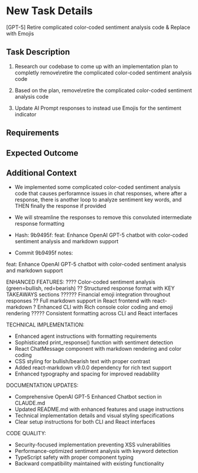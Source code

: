 # New Task Details

[GPT-5] Retire complicated color-coded sentiment analysis code & Replace with Emojis

## Task Description

1. Research our codebase to come up with an implementation plan to completly remove\retire the complicated color-coded sentiment analysis code

2. Based on the plan, remove\retire the complicated color-coded sentiment analysis code

3. Update AI Prompt responses to instead use Emojis for the sentiment indicator

## Requirements

## Expected Outcome

## Additional Context

- We implemented some complicated color-coded sentiment analysis code that causes perforamnce issues in chat responses, where after a response, there is another loop to analyze sentiment key words, and THEN finally the response if provided
- We will streamline the responses to remove this convoluted intermediate response formatting

- Hash: 9b9495f: feat: Enhance OpenAI GPT-5 chatbot with color-coded sentiment analysis and markdown support
- Commit 9b9495f notes:

feat: Enhance OpenAI GPT-5 chatbot with color-coded sentiment analysis and markdown support

ENHANCED FEATURES:
???? Color-coded sentiment analysis (green=bullish, red=bearish)
?? Structured response format with KEY TAKEAWAYS sections
?????? Financial emoji integration throughout responses
?? Full markdown support in React frontend with react-markdown
? Enhanced CLI with Rich console color coding and emoji rendering
????? Consistent formatting across CLI and React interfaces

TECHNICAL IMPLEMENTATION:

- Enhanced agent instructions with formatting requirements
- Sophisticated print_response() function with sentiment detection
- React ChatMessage component with markdown rendering and color coding
- CSS styling for bullish/bearish text with proper contrast
- Added react-markdown v9.0.0 dependency for rich text support
- Enhanced typography and spacing for improved readability

DOCUMENTATION UPDATES:

- Comprehensive OpenAI GPT-5 Enhanced Chatbot section in CLAUDE.md
- Updated README.md with enhanced features and usage instructions
- Technical implementation details and visual styling specifications
- Clear setup instructions for both CLI and React interfaces

CODE QUALITY:

- Security-focused implementation preventing XSS vulnerabilities
- Performance-optimized sentiment analysis with keyword detection
- TypeScript safety with proper component typing
- Backward compatibility maintained with existing functionality
